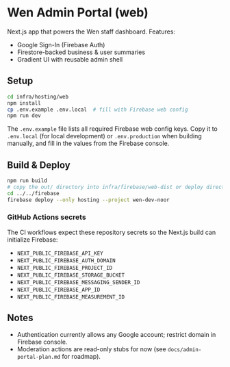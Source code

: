 # Wen Admin Portal (web)

Next.js app that powers the Wen staff dashboard. Features:
- Google Sign-In (Firebase Auth)
- Firestore-backed business & user summaries
- Gradient UI with reusable admin shell

## Setup

```bash
cd infra/hosting/web
npm install
cp .env.example .env.local  # fill with Firebase web config
npm run dev
```

The `.env.example` file lists all required Firebase web config keys. Copy it to `.env.local` (for local development) or `.env.production` when building manually, and fill in the values from the Firebase console.

## Build & Deploy

```bash
npm run build
# copy the out/ directory into infra/firebase/web-dist or deploy directly with CI
cd ../../firebase
firebase deploy --only hosting --project wen-dev-noor
```

### GitHub Actions secrets

The CI workflows expect these repository secrets so the Next.js build can initialize Firebase:

- `NEXT_PUBLIC_FIREBASE_API_KEY`
- `NEXT_PUBLIC_FIREBASE_AUTH_DOMAIN`
- `NEXT_PUBLIC_FIREBASE_PROJECT_ID`
- `NEXT_PUBLIC_FIREBASE_STORAGE_BUCKET`
- `NEXT_PUBLIC_FIREBASE_MESSAGING_SENDER_ID`
- `NEXT_PUBLIC_FIREBASE_APP_ID`
- `NEXT_PUBLIC_FIREBASE_MEASUREMENT_ID`

## Notes
- Authentication currently allows any Google account; restrict domain in Firebase console.
- Moderation actions are read-only stubs for now (see `docs/admin-portal-plan.md` for roadmap).
